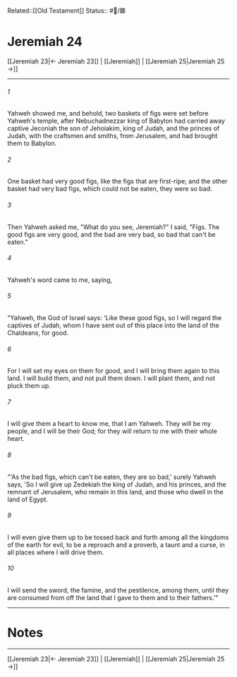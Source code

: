 Related::[[Old Testament]]
Status:: #📖/🟥
# Jeremiah 24

[[Jeremiah 23|← Jeremiah 23]] | [[Jeremiah]] | [[Jeremiah 25|Jeremiah 25 →]]
***



###### 1 
Yahweh showed me, and behold, two baskets of figs were set before Yahweh's temple, after Nebuchadnezzar king of Babylon had carried away captive Jeconiah the son of Jehoiakim, king of Judah, and the princes of Judah, with the craftsmen and smiths, from Jerusalem, and had brought them to Babylon. 

###### 2 
One basket had very good figs, like the figs that are first-ripe; and the other basket had very bad figs, which could not be eaten, they were so bad. 

###### 3 
Then Yahweh asked me, "What do you see, Jeremiah?" I said, "Figs. The good figs are very good, and the bad are very bad, so bad that can't be eaten." 

###### 4 
Yahweh's word came to me, saying, 

###### 5 
"Yahweh, the God of Israel says: 'Like these good figs, so I will regard the captives of Judah, whom I have sent out of this place into the land of the Chaldeans, for good. 

###### 6 
For I will set my eyes on them for good, and I will bring them again to this land. I will build them, and not pull them down. I will plant them, and not pluck them up. 

###### 7 
I will give them a heart to know me, that I am Yahweh. They will be my people, and I will be their God; for they will return to me with their whole heart. 

###### 8 
"'As the bad figs, which can't be eaten, they are so bad,' surely Yahweh says, 'So I will give up Zedekiah the king of Judah, and his princes, and the remnant of Jerusalem, who remain in this land, and those who dwell in the land of Egypt. 

###### 9 
I will even give them up to be tossed back and forth among all the kingdoms of the earth for evil, to be a reproach and a proverb, a taunt and a curse, in all places where I will drive them. 

###### 10 
I will send the sword, the famine, and the pestilence, among them, until they are consumed from off the land that I gave to them and to their fathers.'"

---
# Notes


***
[[Jeremiah 23|← Jeremiah 23]] | [[Jeremiah]] | [[Jeremiah 25|Jeremiah 25 →]]
